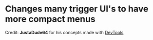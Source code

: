 # Changes many trigger UI's to have more compact menus

Credit: **JustaDude64** for his concepts made with [DevTools](mod:geode.devtools)